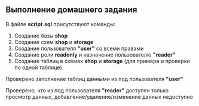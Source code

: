 ## Выполнение домашнего задания

В файле **script.sql** присутствуют команды:

1. Создание базы **shop**
2. Создание схем **shop** и **storage**
3. Создание пользователя **"user"** со всеми правами
4. Создание роли **readonly** и назначение пользователю **"reader"**
5. Создание таблиц в схемах **shop** и **storage** (для примера и проверки по одной таблице)

Проверено заполнение таблиц данными из под пользователя **"user"**

Проверено, что из под пользователя **"reader"** доступен только просмотр данных, 
добавление/удаление/изменение данных недоступно
